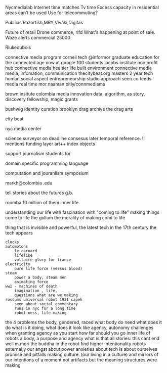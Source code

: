 Nycmedialab
Internet time matches Tv time 
Excess capacity in residential areas can't be used
Use for telecommuting?

Publicis
Razorfish,MRY,Vivaki,Digitas

Future of retail
Drone commerce, rifd
What's happening at point of sale.
Waze alerts commercial
25000

Rlukedubois


connective media program
cornell tech 
@informor
graduate education for the connected age
now at google
100 students
jacobs institute
	non profit
	hub
		connective media
		healtier life
		built environment
	connective media
		media, infomation, communication
		thecitybeat.org
		masters 2 year
			tech
			human social aspect
			entrepreneurship
			studio approach
	seen.co
		feeds media real time
mor.naaman
bitly/connmediams

brown insitute colombia
media innovation
data, algorithm,  as story, discovery
fellowship, magic grants

bushwig
identity curation
brooklyn drag archive
the drag arts

city beat

nyc media center

science surveyor on deadline
	consesus later
	temporal reference. !! mentions
	funding layer
art++
	index objects

support journalism students for

domain specific programming language

computation and jouranlism symposium

markh@colombia .edu

tell stories about the futures
g.b.

roomba
10 million of them
inner life

understanding our life with
fascination with "coming to life" making things come to life
the gollum
the morality of making comi to life

thing that is invisible and powerful, the latest tech
in the 17th century the tech appears

	clocks
	automotons
		le carnard 
		lifelike
		voltaire glory for france
	electricity
		pure life force (versus blood)
	steam
		power a body, steam men
		animating force
	ww1 - machines of death
		imagination , life, 
		questions what are we making
	rossums universal robot 1921 capek
		seen about social commentary
		runs in nyc for a long time
		robot-ness, life making
		
the 4 problems
	the body, gendered, raced
	what body do need
	what does it do
	what is it doing, what does it look like
	agency, autonomy
		challenges when granting agency
		as you start how far should you go
	inner life of robots
		a body, a purpose and agency what is that
		all stories: this cant end well
		m.mori
			the buddha in the robot
			find higher intentionality
			robots external,y our angst about power
		anxieties about tech is about ourselves
	promise and pitfalls
		making culture. (our living in a culture)
		and mirrors of our intentions of a moment
		not artifacts but the meaning structures were making

		
		
		



	


		



